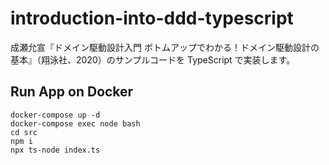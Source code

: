 # introduction-into-ddd-typescript

成瀬允宣『ドメイン駆動設計入門 ボトムアップでわかる！ドメイン駆動設計の基本』（翔泳社、2020）のサンプルコードを TypeScript で実装します。

## Run App on Docker

```
docker-compose up -d
docker-compose exec node bash
cd src
npm i
npx ts-node index.ts
```

